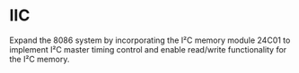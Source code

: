 # IIC
Expand the 8086 system by incorporating the I²C memory module 24C01 to implement I²C master timing control and enable read/write functionality for the I²C memory.
